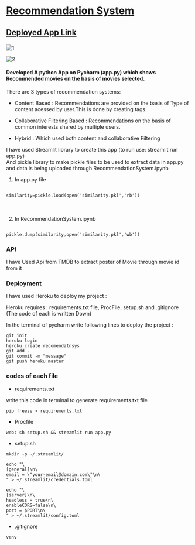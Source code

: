  <h1><u>Recommendation System</u></h1>
 
 <h2>
 
 [Deployed App Link](https://recommendatnsys.herokuapp.com/)
 
 </h2>

![1](https://user-images.githubusercontent.com/108725514/197403332-0cc3759a-76e3-42a5-b005-e7ef2d1ce544.png)

![2](https://user-images.githubusercontent.com/108725514/197403375-895bd35f-30a5-4330-a34c-18adcd91c9a3.png)



<h4>Developed A python App on Pycharm (app.py) which shows Recommended movies on the basis of movies selected.</h4>


There are 3 types of recommendation systems:

* Content Based : Recommendations are provided on the basis of Type of content acessed by user.This is done by creating tags.


* Collaborative Filtering Based : Recommendations on the basis of common interests shared by multiple users.


* Hybrid : Which used both content and collaborative Filtering


I have used Streamlit library to create this app (to run use: streamlit run app.py) <br>
And pickle library to make pickle files to be used to extract  data in app.py and data is being uploaded through RecommendationSystem.ipynb

1) In app.py file

<code>
similarity=pickle.load(open('similarity.pkl','rb')) 
</code>

<br>
<br>

2) In RecommendationSystem.ipynb

<code>
pickle.dump(similarity,open('similarity.pkl','wb')) 
</code>

<h3>API</h3>

I have Used Api from TMDB to extract poster of Movie through movie id from it


<h3>Deployment</h3>
I have used Heroku to deploy my project :  

Heroku requires : requirements.txt file, ProcFile, setup.sh and .gitignore (The code of each is written Down)
 
In the terminal of pycharm write following lines to deploy the project :

```
git init
heroku login
heroku create recomendatnsys
git add .
git commit -m "message"
git push heroku master

```

<h3>codes of each file </h3>

* requirements.txt

write this code in terminal to generate requirements.txt file
```
pip freeze > requirements.txt

```

* Procfile

```
web: sh setup.sh && streamlit run app.py

```

* setup.sh

```
mkdir -p ~/.streamlit/

echo "\
[general]\n\
email = \"your-email@domain.com\"\n\
" > ~/.streamlit/credentials.toml

echo "\
[server]\n\
headless = true\n\
enableCORS=false\n\
port = $PORT\n\
" > ~/.streamlit/config.toml

```

* .gitignore

```
venv
```





